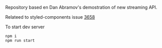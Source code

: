 Repository based en Dan Abramov's demostration of new streaming API.

Relateed to styled-components issue [3658](
https://github.com/styled-components/styled-components/issues/3658)

To start dev server
```
npm i
npm run start
```